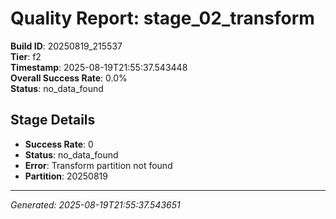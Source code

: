 # Quality Report: stage_02_transform

**Build ID**: 20250819_215537  
**Tier**: f2  
**Timestamp**: 2025-08-19T21:55:37.543448  
**Overall Success Rate**: 0.0%  
**Status**: no_data_found

## Stage Details

- **Success Rate**: 0
- **Status**: no_data_found
- **Error**: Transform partition not found
- **Partition**: 20250819

---
*Generated: 2025-08-19T21:55:37.543651*

